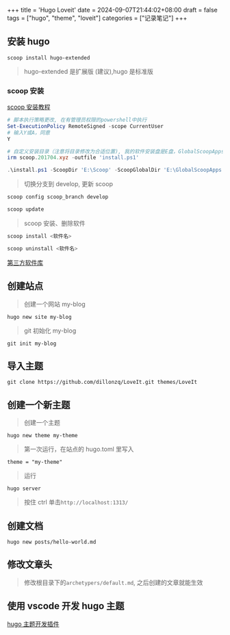 +++
title = 'Hugo Loveit'
date = 2024-09-07T21:44:02+08:00
draft = false
tags = ["hugo", "theme", "loveit"]
categories = ["记录笔记"]
+++


## 安装 hugo

`scoop install hugo-extended`
<!--more-->
> hugo-extended 是扩展版 (建议),hugo 是标准版

### scoop 安装

[scoop 安装教程](https://gitee.com/scoop-installer/scoop)

```powershell
# 脚本执行策略更改, 在有管理员权限的powershell中执行
Set-ExecutionPolicy RemoteSigned -scope CurrentUser
# 输入Y或A，同意
Y

# 自定义安装目录（注意将目录修改为合适位置), 我的软件安装盘是E盘，GlobalScoopApps是scoop软件安装目录
irm scoop.201704.xyz -outfile 'install.ps1'

.\install.ps1 -ScoopDir 'E:\Scoop' -ScoopGlobalDir 'E:\GlobalScoopApps'
```

> 切换分支到 develop, 更新 scoop

```powershell
scoop config scoop_branch develop

scoop update
```

> scoop 安装、删除软件

```powershell
scoop install <软件名>

scoop uninstall <软件名>
```

[第三方软件库](https://gitee.com/scoop-installer)

## 创建站点

> 创建一个网站 my-blog

`hugo new site my-blog`

> git 初始化 my-blog

`git init my-blog`

## 导入主题

`git clone https://github.com/dillonzq/LoveIt.git themes/LoveIt`

## 创建一个新主题

> 创建一个主题

`hugo new theme my-theme`

> 第一次运行，在站点的 hugo.toml 里写入

`theme = "my-theme"`

> 运行

`hugo server`

> 按住 ctrl 单击`http://localhost:1313/`

## 创建文档

`hugo new posts/hello-world.md`

## 修改文章头

> 修改根目录下的`archetypers/default.md`, 之后创建的文章就能生效

## 使用 vscode 开发 hugo 主题

[hugo 主题开发插件](https://gohugo.io/tools/editors/)
